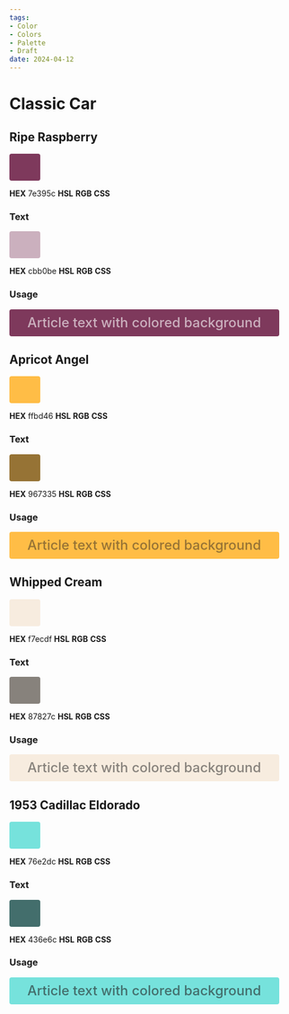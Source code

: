 ```yaml
---
tags:
- Color
- Colors
- Palette
- Draft
date: 2024-04-12
---
```


# Classic Car 

## Ripe Raspberry

<span style="display:inline-block;vertical-align:baseline;text-decoration:none;white-space:nowrap;font-size:24px;line-height:36px;background-color:#7e395c;padding:6px 24px;border-radius:4px">
&nbsp;
</span>



**HEX** 7e395c
**HSL**
**RGB**
**CSS**



### Text

<span style="display:inline-block;vertical-align:baseline;text-decoration:none;white-space:nowrap;font-size:24px;line-height:36px;background-color:#cbb0be;padding:6px 24px;border-radius:4px">
&nbsp;
</span>



**HEX** cbb0be
**HSL**
**RGB**
**CSS**



### Usage

<span style="display:inline-block;vertical-align:baseline;text-decoration:none;white-space:nowrap;font-size:24px;line-height:36px;font-weight:500;letter-spacing:0;text-transform:none;background-color:#7e395c;color:#cbb0be;padding:6px 32px;border-radius:4px">
Article text with colored background
</span>



## Apricot Angel

<span style="display:inline-block;vertical-align:baseline;text-decoration:none;white-space:nowrap;font-size:24px;line-height:36px;background-color:#ffbd46;padding:6px 24px;border-radius:4px">
&nbsp;
</span>



**HEX** ffbd46
**HSL**
**RGB**
**CSS**



### Text

<span style="display:inline-block;vertical-align:baseline;text-decoration:none;white-space:nowrap;font-size:24px;line-height:36px;background-color:#967335;padding:6px 24px;border-radius:4px">
&nbsp;
</span>



**HEX** 967335
**HSL**
**RGB**
**CSS**



### Usage

<span style="display:inline-block;vertical-align:baseline;text-decoration:none;white-space:nowrap;font-size:24px;line-height:36px;font-weight:500;letter-spacing:0;text-transform:none;background-color:#ffbd46;color:#967335;padding:6px 32px;border-radius:4px">
Article text with colored background
</span>



## Whipped Cream

<span style="display:inline-block;vertical-align:baseline;text-decoration:none;white-space:nowrap;font-size:24px;line-height:36px;background-color:#f7ecdf;padding:6px 24px;border-radius:4px">
&nbsp;
</span>



**HEX** f7ecdf
**HSL**
**RGB**
**CSS**



### Text

<span style="display:inline-block;vertical-align:baseline;text-decoration:none;white-space:nowrap;font-size:24px;line-height:36px;background-color:#87827c;padding:6px 24px;border-radius:4px">
&nbsp;
</span>



**HEX** 87827c
**HSL**
**RGB**
**CSS**



### Usage

<span style="display:inline-block;vertical-align:baseline;text-decoration:none;white-space:nowrap;font-size:24px;line-height:36px;font-weight:500;letter-spacing:0;text-transform:none;background-color:#f7ecdf;color:#87827c;padding:6px 32px;border-radius:4px">
Article text with colored background
</span>



## 1953 Cadillac Eldorado

<span style="display:inline-block;vertical-align:baseline;text-decoration:none;white-space:nowrap;font-size:24px;line-height:36px;background-color:#76e2dc;padding:6px 24px;border-radius:4px">
&nbsp;
</span>



**HEX** 76e2dc
**HSL**
**RGB**
**CSS**



### Text

<span style="display:inline-block;vertical-align:baseline;text-decoration:none;white-space:nowrap;font-size:24px;line-height:36px;background-color:#436e6c;padding:6px 24px;border-radius:4px">
&nbsp;
</span>



**HEX** 436e6c
**HSL**
**RGB**
**CSS**



### Usage

<span style="display:inline-block;vertical-align:baseline;text-decoration:none;white-space:nowrap;font-size:24px;line-height:36px;font-weight:500;letter-spacing:0;text-transform:none;background-color:#76e2dc;color:#436e6c;padding:6px 32px;border-radius:4px">
Article text with colored background
</span>



